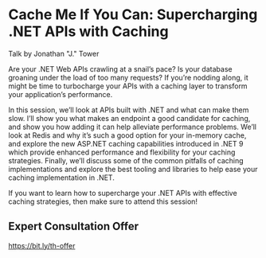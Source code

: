 # Cache Me If You Can: Supercharging .NET APIs with Caching
Talk by Jonathan "J." Tower

Are your .NET Web APIs crawling at a snail’s pace? Is your database groaning under the load of too many requests? If you’re nodding along, it might be time to turbocharge your APIs with a caching layer to transform your application’s performance.

In this session, we’ll look at APIs built with .NET and what can make them slow. I’ll show you what makes an endpoint a good candidate for caching, and show you how adding it can help alleviate performance problems. We’ll look at Redis and why it’s such a good option for your in-memory cache, and explore the new ASP.NET caching capabilities introduced in .NET 9 which provide enhanced performance and flexibility for your caching strategies. Finally, we’ll discuss some of the common pitfalls of caching implementations and explore the best tooling and libraries to help ease your caching implementation in .NET.

If you want to learn how to supercharge your .NET APIs with effective caching strategies, then make sure to attend this session!

## Expert Consultation Offer
https://bit.ly/th-offer
